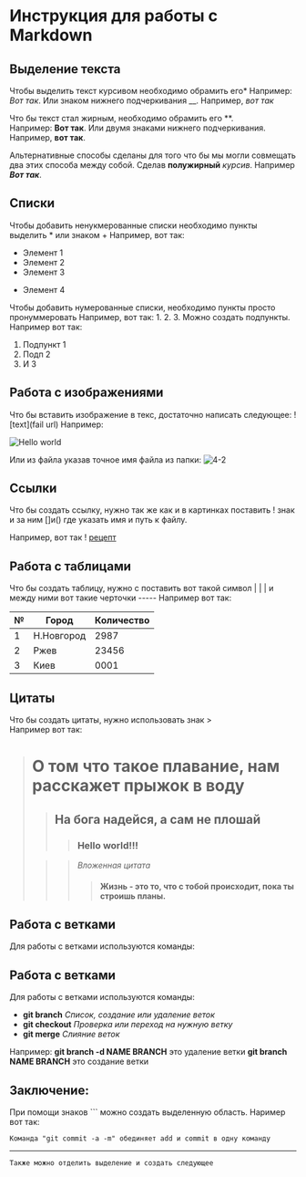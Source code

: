 # Инструкция для работы с Markdown

## **Выделение текста**
Чтобы выделить текст курсивом необходимо обрамить его*
Например: *Вот так*. Или знаком нижнего подчеркивания __. Например, _вот так_

Что бы текст стал жирным, необходимо обрамить его **.   
Например: **Вот так**. Или двумя знаками нижнего подчеркивания. Например, __вот так__.

Альтернативные способы сделаны для того что бы мы могли совмещать два этих способа между собой. Сделав __полужирный__ *курсив*. 
Например *__Вот так__*.

## **Списки**
Чтобы добавить ненукмерованные списки необходимо пункты выделить * или знаком +
Например, вот так:
* Элемент 1
* Элемент 2
* Элемент 3
+ Элемент 4

Чтобы добавить нумерованные списки, необходимо пункты просто пронуммеровать
Например, вот так:
1.
2.
3. Можно создать подпункты. Например вот так:

   1. Подпункт 1
   2. Подп 2
   3. И 3

## **Работа с изображениями**
Что бы вставить изображение в текс, достаточно написать следующее:
![text](fail url)
Например:

![Hello world](https://ckstalinka.ru/wp-content/uploads/2021/11/4-2.jpg)

Или из файла указав точное имя файла из папки:
![4-2](4-2.jpg)

## **Ссылки**
Что бы создать ссылку, нужно так же как и в картинках поставить ! знак и за ним []и() где указать имя и путь к файлу.

Например, вот так
! [рецепт](https://www.patee.ru/recipes/barbecues/view/?id=1440126)

## **Работа с таблицами**

Что бы создать таблицу, нужно с поставить  вот такой символ | |  | и между ними вот такие черточки -----
 Например вот так:

|№|Город|Количество|
|--|----|--------|
|1|Н.Новгород| 2987|
|2|Ржев|23456|
|3|Киев|0001|

## **Цитаты**
Что бы создать цитаты, нужно использовать знак >   
Например вот так:

> # О том что такое плавание, нам расскажет прыжок в воду
>> ## На бога надейся, а сам не плошай
>>>  ### Hello world!!!
>
>>> _Вложенная цитата_
>>>> #### Жизнь - это то, что с тобой происходит, пока ты строишь планы.

## **Работа с ветками**
Для работы с ветками используются команды:


## **Работа с ветками**
Для работы с ветками используются команды:

* __git branch__ *Список, создание или удаление веток*
* __git checkout__ *Проверка или переход на нужную ветку*
* __git merge__ *Слияние веток*

Например:
 **git branch -d NAME BRANCH** это удаление ветки
 **git branch NAME BRANCH** это создание ветки

## **Заключение**:

При помощи знаков ``` можно создать выделенную область.
Наример вот так:
```
Команда "git commit -a -m" обединяет add и commit в одну команду

```
----
~~~
Также можно отделить выделение и создать следующее


